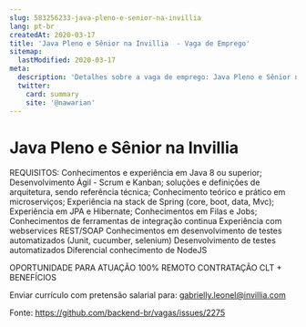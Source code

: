 ```yaml
---
slug: 583256233-java-pleno-e-senior-na-invillia
lang: pt-br
createdAt: 2020-03-17
title: 'Java Pleno e Sênior na Invillia  - Vaga de Emprego'
sitemap:
  lastModified: 2020-03-17
meta:
  description: 'Detalhes sobre a vaga de emprego: Java Pleno e Sênior na Invillia '
  twitter:
    card: summary
    site: '@nawarian'
---
```


# Java Pleno e Sênior na Invillia 

REQUISITOS: 
Conhecimentos e experiência em Java 8 ou superior;
Desenvolvimento Ágil - Scrum e Kanban;
soluções e definições de arquitetura, sendo referência técnica;
Conhecimento teórico e prático em microserviços;
Experiência na stack de Spring (core, boot, data, Mvc);
Experiência em JPA e Hibernate;
Conhecimentos em Filas e Jobs;
Conhecimentos de ferramentas de integração continua
Experiência com webservices REST/SOAP
Conhecimentos em desenvolvimento de testes automatizados (Junit, cucumber, selenium)
Desenvolvimento de testes automatizados
Diferencial conhecimento de NodeJS

OPORTUNIDADE PARA ATUAÇÃO 100% REMOTO 
CONTRATAÇÃO CLT + BENEFÍCIOS 

Enviar currículo com pretensão salarial para: gabrielly.leonel@invillia.com 

Fonte: https://github.com/backend-br/vagas/issues/2275